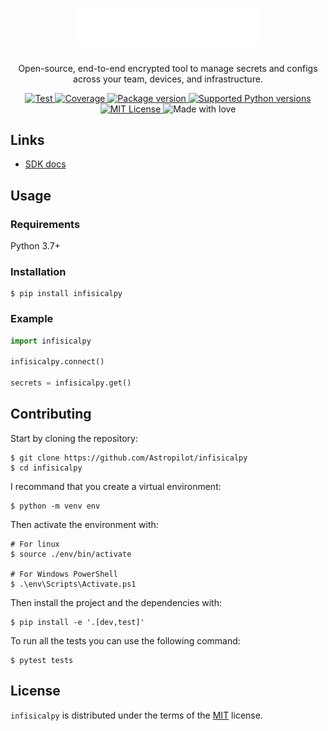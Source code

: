 <h1 align="center">
    <a href="https://github.com/Infisical/infisical">
        <img width="300" src="https://raw.githubusercontent.com/Infisical/infisical-node/main/img/logoname-white.svg#gh-dark-mode-only" alt="infisical">
    </a>
</h1>
<p align="center">
  <p align="center">Open-source, end-to-end encrypted tool to manage secrets and configs across your team, devices, and infrastructure.</p>
</p>


<p align="center">
<a href="https://github.com/Astropilot/infisicalpy/actions?query=workflow%3ATest+event%3Apush+branch%3Amain" target="_blank">
    <img src="https://github.com/Astropilot/infisicalpy/workflows/Test/badge.svg?event=push&branch=main" alt="Test">
</a>
<a href="https://coverage-badge.samuelcolvin.workers.dev/redirect/Astropilot/infisicalpy" target="_blank">
    <img src="https://coverage-badge.samuelcolvin.workers.dev/Astropilot/infisicalpy.svg" alt="Coverage">
</a>
<a href="https://pypi.org/project/infisicalpy" target="_blank">
    <img src="https://img.shields.io/pypi/v/infisicalpy?color=%2334D058&label=pypi%20package" alt="Package version">
</a>
<a href="https://pypi.org/project/infisicalpy" target="_blank">
    <img src="https://img.shields.io/pypi/pyversions/infisicalpy.svg?color=%2334D058" alt="Supported Python versions">
</a>
<a href="https://github.com/Astropilot/infisicalpy/blob/master/LICENSE">
    <img src="https://img.shields.io/github/license/Astropilot/infisicalpy" alt="MIT License">
</a>
<img src="https://img.shields.io/badge/Made%20with-%E2%9D%A4%EF%B8%8F-red.svg" alt="Made with love">
</p>

## Links

- [SDK docs](https://infisical.com/docs/sdk/overview/usage)

## Usage

### Requirements

Python 3.7+

### Installation

```console
$ pip install infisicalpy
```

### Example

```py
import infisicalpy

infisicalpy.connect()

secrets = infisicalpy.get()
```

## Contributing

Start by cloning the repository:
```console
$ git clone https://github.com/Astropilot/infisicalpy
$ cd infisicalpy
```

I recommand that you create a virtual environment:
```console
$ python -m venv env
```

Then activate the environment with:
```console
# For linux
$ source ./env/bin/activate

# For Windows PowerShell
$ .\env\Scripts\Activate.ps1
```

Then install the project and the dependencies with:
```console
$ pip install -e '.[dev,test]'
```

To run all the tests you can use the following command:
```console
$ pytest tests
```

## License

`infisicalpy` is distributed under the terms of the [MIT](https://spdx.org/licenses/MIT.html) license.
